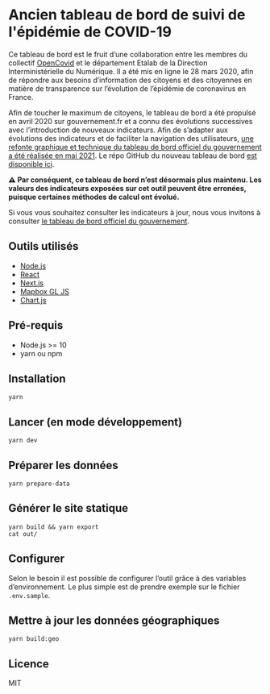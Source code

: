 # Ancien tableau de bord de suivi de l'épidémie de COVID-19

Ce tableau de bord est le fruit d’une collaboration entre les membres du collectif [OpenCovid](https://github.com/opencovid19-fr) et le département Etalab de la Direction Interministérielle du Numérique. Il a été mis en ligne le 28 mars 2020, afin de répondre aux besoins d’information des citoyens et des citoyennes en matière de transparence sur l’évolution de l’épidémie de coronavirus en France.

Afin de toucher le maximum de citoyens, le tableau de bord a été propulsé en avril 2020 sur gouvernement.fr et a connu des évolutions successives avec l’introduction de nouveaux indicateurs. Afin de s’adapter aux évolutions des indicateurs et de faciliter la navigation des utilisateurs, [une refonte graphique et technique du tableau de bord officiel du gouvernement a été réalisée en mai 2021](https://www.data.gouv.fr/fr/reuses/tableau-de-bord-de-suivi-de-lepidemie-de-coronavirus-en-france/). Le répo GitHub du nouveau tableau de bord [est disponible ici](https://github.com/etalab/covid19-dashboard-widgets).

**⚠️ Par conséquent, ce tableau de bord n’est désormais plus maintenu. Les valeurs des indicateurs exposées sur cet outil peuvent être erronées, puisque certaines méthodes de calcul ont évolué.**

Si vous vous souhaitez consulter les indicateurs à jour, nous vous invitons à consulter [le tableau de bord officiel du gouvernement](https://www.gouvernement.fr/info-coronavirus/carte-et-donnees).

## Outils utilisés

* [Node.js](https://nodejs.org)
* [React](https://reactjs.org)
* [Next.js](https://nextjs.org)
* [Mapbox GL JS](https://docs.mapbox.com/mapbox-gl-js/)
* [Chart.js](https://www.chartjs.org)

## Pré-requis

* Node.js >= 10
* yarn ou npm

## Installation

```
yarn
```

## Lancer (en mode développement)

```
yarn dev
```

## Préparer les données

```
yarn prepare-data
```

## Générer le site statique

```
yarn build && yarn export
cat out/
```

## Configurer

Selon le besoin il est possible de configurer l’outil grâce à des variables d’environnement. Le plus simple est de prendre exemple sur le fichier `.env.sample`.

## Mettre à jour les données géographiques

```
yarn build:geo
```

## Licence

MIT
